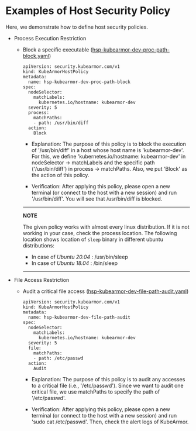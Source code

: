 # Examples of Host Security Policy

Here, we demonstrate how to define host security policies.

* Process Execution Restriction
  * Block a specific executable \([hsp-kubearmor-dev-proc-path-block.yaml](../examples/host-security-policies/hsp-kubearmor-dev-proc-path-block.yaml)\)

    ```text
    apiVersion: security.kubearmor.com/v1
    kind: KubeArmorHostPolicy
    metadata:
      name: hsp-kubearmor-dev-proc-path-block
    spec:
      nodeSelector:
        matchLabels:
          kubernetes.io/hostname: kubearmor-dev
      severity: 5
      process:
        matchPaths:
        - path: /usr/bin/diff
      action:
        Block
    ```

    * Explanation: The purpose of this policy is to block the execution of '/usr/bin/diff' in a host whose host name is 'kubearmor-dev'. For this, we define 'kubernetes.io/hostname: kubearmor-dev' in nodeSelector -&gt; matchLabels and the specific path \('/usr/bin/diff'\) in process -&gt; matchPaths. Also, we put 'Block' as the action of this policy.

    * Verification: After applying this policy, please open a new terminal (or connect to the host with a new session) and run '/usr/bin/diff'. You will see that /usr/bin/diff is blocked.

    ---
    **NOTE**

    The given policy works with almost every linux distribution. If it is not working in your case, check the process location. The following location shows location of `sleep` binary in different ubuntu distributions:

    * In case of *Ubuntu 20.04* : /usr/bin/sleep
    * In case of *Ubuntu 18.04* : /bin/sleep
    ---

* File Access Restriction
  * Audit a critical file access \([hsp-kubearmor-dev-file-path-audit.yaml](../examples/multiubuntu/security-policies/hsp-kubearmor-dev-file-path-audit.yaml)\)

    ```text
    apiVersion: security.kubearmor.com/v1
    kind: KubeArmorHostPolicy
    metadata:
      name: hsp-kubearmor-dev-file-path-audit
    spec:
      nodeSelector:
        matchLabels:
          kubernetes.io/hostname: kubearmor-dev
      severity: 5
      file:
        matchPaths:
        - path: /etc/passwd
      action:
        Audit
    ```

    * Explanation: The purpose of this policy is to audit any accesses to a critical file (i.e., '/etc/passwd'). Since we want to audit one critical file, we use matchPaths to specify the path of '/etc/passwd'.

    * Verification: After applying this policy, please open a new terminal (or connect to the host with a new session) and run 'sudo cat /etc/passwd'. Then, check the alert logs of KubeArmor.
